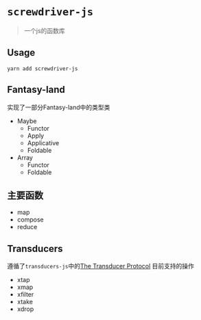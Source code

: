 # `screwdriver-js`

> 一个js的函数库

## Usage

```
yarn add screwdriver-js
```

## Fantasy-land
实现了一部分Fantasy-land中的类型类
- Maybe
  - Functor
  - Apply
  - Applicative
  - Foldable
- Array
  - Functor
  - Foldable

## 主要函数
- map
- compose
- reduce

## Transducers
遵循了`transducers-js`中的[The Transducer Protocol](https://github.com/cognitect-labs/transducers-js#the-transducer-protocol)
目前支持的操作
- xtap
- xmap
- xfilter
- xtake
- xdrop



